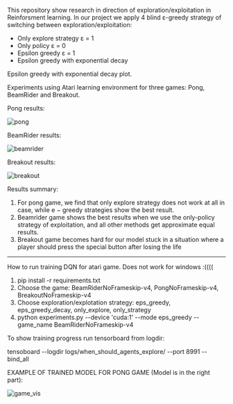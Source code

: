 This repository show research in direction of exploration/exploitation in Reinforsment learning.
In our project we apply 4 blind ε-greedy strategy of switching between exploration/exploitation:

* Only explore strategy ε = 1
* Only policy ε = 0
* Epsilon greedy ε = 1
* Epsilon greedy with exponential decay 


Epsilon greedy with exponential decay plot.


Experiments using Atari learning environment for three games: Pong, BeamRider and Breakout.

Pong results:

![pong](https://raw.githubusercontent.com/zaaabik/RL/main/assets/reward_different_strategy_pong.jpeg)

BeamRider results:

![beamrider](https://raw.githubusercontent.com/zaaabik/RL/main/assets/reward_different_strategy_beam_rider.jpeg)

Breakout results:

![breakout](https://raw.githubusercontent.com/zaaabik/RL/main/assets/reward_different_strategy_break_out.jpeg)


Results summary:
1) For pong game, we
find that only explore strategy does not work at all in case,
while e − greedy strategies show the best result.
2)  Beamrider game shows
the best results when we use the only-policy strategy of
exploitation, and all other methods get approximate equal
results.
3) Breakout game becomes hard for our model
stuck in a situation where a player should press the special
button after losing the life

-------------------------------------------------------
How to run training DQN for atari game.  Does not work for windows :((((
1) pip install -r requirements.txt
2) Choose the game: BeamRiderNoFrameskip-v4, PongNoFrameskip-v4, BreakoutNoFrameskip-v4
3) Choose exploration/explotation strategy: eps_greedy, eps_greedy_decay, only_explore, only_strategy
4) python experiments.py --device 'cuda:1' --mode eps_greedy --game_name BeamRiderNoFrameskip-v4

To show training progress run tensorboard from logdir:

tensoboard --logdir logs/when_should_agents_explore/ --port 8991 --bind_all

EXAMPLE OF TRAINED MODEL FOR PONG GAME (Model is in the right part):

![game_vis](https://github.com/zaaabik/RL/blob/main/model_130_game_vis.gif?raw=true)
